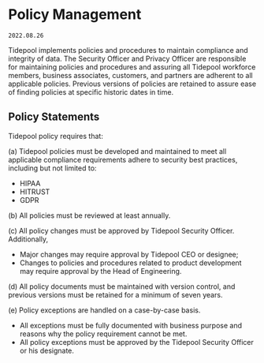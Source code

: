 # Policy Management

`2022.08.26`

Tidepool implements policies and procedures to maintain compliance and integrity
of data. The Security Officer and Privacy Officer are responsible for
maintaining policies and procedures and assuring all Tidepool workforce members,
business associates, customers, and partners are adherent to all applicable
policies. Previous versions of policies are retained to assure ease of finding
policies at specific historic dates in time.

## Policy Statements

Tidepool policy requires that:

(a) Tidepool policies must be developed and maintained to meet all
applicable compliance requirements adhere to security best practices, including
but not limited to:

- HIPAA
- HITRUST
- GDPR

(b) All policies must be reviewed at least annually.

(c) All policy changes must be approved by Tidepool Security Officer. Additionally,

  * Major changes may require approval by Tidepool CEO or designee;
  * Changes to policies and procedures related to product development may
    require approval by the Head of Engineering.

(d) All policy documents must be maintained with version control, and previous
versions must be retained for a minimum of seven years.

(e) Policy exceptions are handled on a case-by-case basis.

  * All exceptions must be fully documented with business purpose and reasons
    why the policy requirement cannot be met.
  * All policy exceptions must be approved by the Tidepool Security Officer or his designate.
  